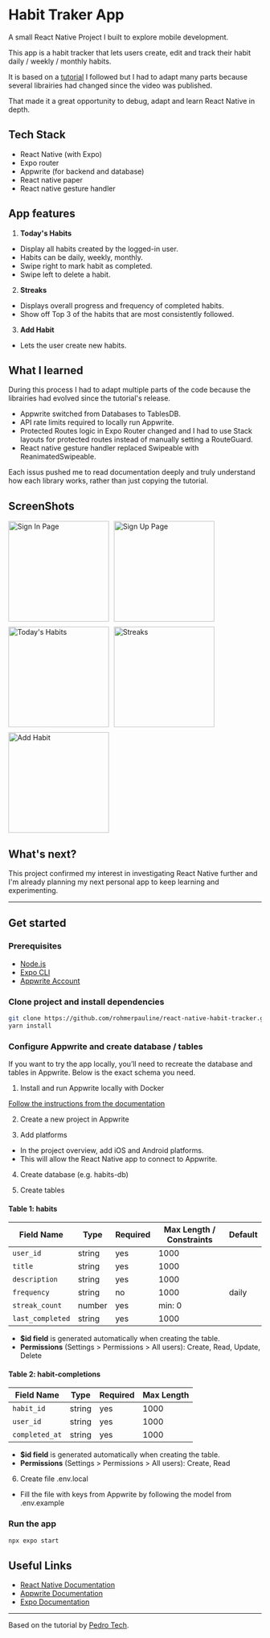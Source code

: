 # Habit Traker App

A small React Native Project I built to explore mobile development.

This app is a habit tracker that lets users create, edit and track their habit daily / weekly / monthly habits.

It is based on a [tutorial](https://www.youtube.com/watch?v=J50gwzwLvAk) I followed but I had to adapt many parts because several librairies had changed since the video was published.

That made it a great opportunity to debug, adapt and learn React Native in depth.

## Tech Stack

- React Native (with Expo)
- Expo router
- Appwrite (for backend and database)
- React native paper
- React native gesture handler

## App features

1. **Today's Habits**

- Display all habits created by the logged-in user.
- Habits can be daily, weekly, monthly.
- Swipe right to mark habit as completed.
- Swipe left to delete a habit.

2. **Streaks**

- Displays overall progress and frequency of completed habits.
- Show off Top 3 of the habits that are most consistently followed.

3. **Add Habit**

- Lets the user create new habits.

## What I learned

During this process I had to adapt multiple parts of the code because the librairies had evolved since the tutorial's release.

- Appwrite switched from Databases to TablesDB.
- API rate limits required to locally run Appwrite.
- Protected Routes logic in Expo Router changed and I had to use Stack layouts for protected routes instead of manually setting a RouteGuard.
- React native gesture handler replaced Swipeable with ReanimatedSwipeable.

Each issus pushed me to read documentation deeply and truly understand how each library works, rather than just copying the tutorial.

## ScreenShots

<div style="display: flex; flex-wrap: wrap; gap: 10px;">
  <img src="assets/images/signin-page.png" alt="Sign In Page" width="200" />
  <img src="assets/images/signup-page.png" alt="Sign Up Page" width="200" />
  <img src="assets/images/todayshabits-page.png" alt="Today's Habits" width="200" />
  <img src="assets/images/streaks-page.png" alt="Streaks" width="200" />
  <img src="assets/images/addhabit-page.png" alt="Add Habit" width="200" />
</div>

## What's next?

This project confirmed my interest in investigating React Native further and I'm already planning my next personal app to keep learning and experimenting.

---

## Get started

### Prerequisites

- [Node.js](https://nodejs.org/)
- [Expo CLI](https://docs.expo.dev/get-started/installation/)
- [Appwrite Account](https://appwrite.io/)

### Clone project and install dependencies

```bash
git clone https://github.com/rohmerpauline/react-native-habit-tracker.git
yarn install
```

### Configure Appwrite and create database / tables

If you want to try the app locally, you’ll need to recreate the database and tables in Appwrite. Below is the exact schema you need.

1. Install and run Appwrite locally with Docker

[Follow the instructions from the documentation](https://appwrite.io/docs/products/functions/develop-locally)

2. Create a new project in Appwrite

3. Add platforms

- In the project overview, add iOS and Android platforms.
- This will allow the React Native app to connect to Appwrite.

4. Create database (e.g. habits-db)

5. Create tables

#### Table 1: habits

| Field Name       | Type   | Required | Max Length / Constraints | Default |
| ---------------- | ------ | -------- | ------------------------ | ------- |
| `user_id`        | string | yes      | 1000                     |         |
| `title`          | string | yes      | 1000                     |         |
| `description`    | string | yes      | 1000                     |         |
| `frequency`      | string | no       | 1000                     | daily   |
| `streak_count`   | number | yes      | min: 0                   |         |
| `last_completed` | string | yes      | 1000                     |         |

- **$id field** is generated automatically when creating the table.
- **Permissions** (Settings > Permissions > All users): Create, Read, Update, Delete

#### Table 2: habit-completions

| Field Name     | Type   | Required | Max Length |
| -------------- | ------ | -------- | ---------- |
| `habit_id`     | string | yes      | 1000       |
| `user_id`      | string | yes      | 1000       |
| `completed_at` | string | yes      | 1000       |

- **$id field** is generated automatically when creating the table.
- **Permissions** (Settings > Permissions > All users): Create, Read

6. Create file .env.local

- Fill the file with keys from Appwrite by following the model from .env.example

### Run the app

```bash
npx expo start
```

## Useful Links

- [React Native Documentation](https://reactnative.dev/)
- [Appwrite Documentation](https://appwrite.io/docs)
- [Expo Documentation](https://docs.expo.dev/)

---

Based on the tutorial by [Pedro Tech](https://www.youtube.com/@PedroTechnologies).
